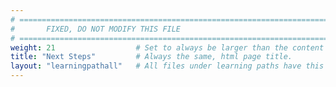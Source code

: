 ```yaml
---
# ================================================================================
#       FIXED, DO NOT MODIFY THIS FILE
# ================================================================================
weight: 21                  # Set to always be larger than the content in this path to be at the end of the navigation.
title: "Next Steps"         # Always the same, html page title.
layout: "learningpathall"   # All files under learning paths have this same wrapper for Hugo processing.
---
```


